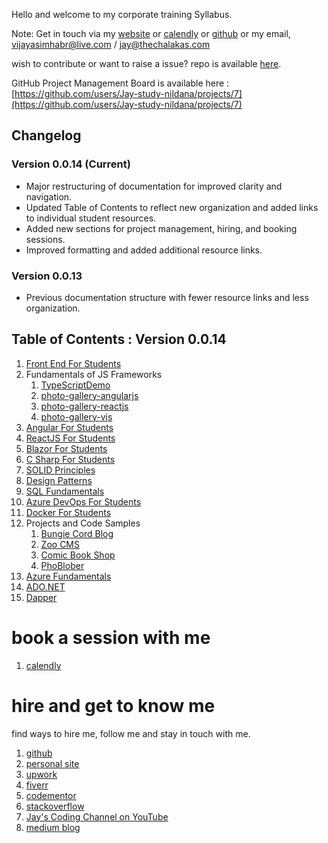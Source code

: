 Hello and welcome to my corporate training Syllabus.

Note: Get in touch via my [website](https://stories.thechalakas.com/) or [calendly](https://calendly.com/jaycodingtutor/30min) or [github](https://github.com/Jay-study-nildana) or my email, vijayasimhabr@live.com / jay@thechalakas.com

wish to contribute or want to raise a issue? repo is available [here](https://github.com/Jay-study-nildana/Azure-CSharp-Corp-Trainer-Syllabus).

GitHub Project Management Board is available here : [https://github.com/users/Jay-study-nildana/projects/7](https://github.com/users/Jay-study-nildana/projects/7)

## Changelog

### Version 0.0.14 (Current)
- Major restructuring of documentation for improved clarity and navigation.
- Updated Table of Contents to reflect new organization and added links to individual student resources.
- Added new sections for project management, hiring, and booking sessions.
- Improved formatting and added additional resource links.

### Version 0.0.13
- Previous documentation structure with fewer resource links and less organization.
## Table of Contents : Version 0.0.14

1. [Front End For Students](https://github.com/Jay-study-nildana/FrontEndForStudents)
1. Fundamentals of JS Frameworks
   1. [TypeScriptDemo](https://github.com/Jay-study-nildana/Azure-CSharp-Corp-Trainer-Syllabus/tree/main/FOJSF/TypeScriptDemo)
   1. [photo-gallery-angularjs](https://github.com/Jay-study-nildana/Azure-CSharp-Corp-Trainer-Syllabus/tree/main/FOJSF/photo-gallery-ajs)
   1. [photo-gallery-reactjs](https://github.com/Jay-study-nildana/Azure-CSharp-Corp-Trainer-Syllabus/tree/main/FOJSF/photo-gallery-rjs)
   1. [photo-gallery-vjs](https://github.com/Jay-study-nildana/Azure-CSharp-Corp-Trainer-Syllabus/tree/main/FOJSF/photo-gallery-vjs)
1. [Angular For Students](https://github.com/Jay-study-nildana/AngularForStudents)
1. [ReactJS For Students](https://github.com/Jay-study-nildana/ReactJSForStudents)
1. [Blazor For Students](https://github.com/Jay-study-nildana/BlazorForStudents)
1. [C Sharp For Students](https://github.com/Jay-study-nildana/CSharpForStudents)
1. [SOLID Principles](https://github.com/Jay-study-nildana/CSharpForStudents/tree/main/SOLIDPrinciples/SOLID-principles-harrymt-modified)
1. [Design Patterns](https://github.com/Jay-study-nildana/CSharpForStudents/tree/main/DesignPatterns)
1. [SQL Fundamentals](https://github.com/Jay-study-nildana/Azure-CSharp-Corp-Trainer-Syllabus/blob/main/SQLFundamentals/readme.md)
1. [Azure DevOps For Students](https://github.com/Jay-study-nildana/AzureDevOpsForStudents)
1. [Docker For Students](https://github.com/Jay-study-nildana/DockerForStudents)
1. Projects and Code Samples
   1. [Bungie Cord Blog](https://github.com/Jay-study-nildana/BungieCordBlog)
   1. [Zoo CMS](https://github.com/Jay-study-nildana/ZooCMS)
   1. [Comic Book Shop](https://github.com/Jay-study-nildana/comicbookshop)
   1. [PhoBlober](https://github.com/Jay-study-nildana/PhoBlober)
1. [Azure Fundamentals](https://github.com/Jay-study-nildana/Azure-CSharp-Corp-Trainer-Syllabus/tree/main/Azure)
1. [ADO.NET](https://github.com/Jay-study-nildana/Azure-CSharp-Corp-Trainer-Syllabus/tree/main/ADONET)
1. [Dapper](https://github.com/Jay-study-nildana/Azure-CSharp-Corp-Trainer-Syllabus/tree/main/Dapper)
# book a session with me

1. [calendly](https://calendly.com/jaycodingtutor/30min)

# hire and get to know me

find ways to hire me, follow me and stay in touch with me.

1. [github](https://github.com/Jay-study-nildana)
1. [personal site](https://thechalakas.com)
1. [upwork](https://www.upwork.com/fl/vijayasimhabr)
1. [fiverr](https://www.fiverr.com/jay_codeguy)
1. [codementor](https://www.codementor.io/@vijayasimhabr)
1. [stackoverflow](https://stackoverflow.com/users/5338888/jay)
1. [Jay's Coding Channel on YouTube](https://www.youtube.com/channel/UCJJVulg4J7POMdX0veuacXw/)
1. [medium blog](https://medium.com/@vijayasimhabr)
